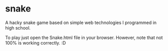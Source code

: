 # snake
A hacky snake game based on simple web technologies I programmed in high school.

To play just open the Snake.html file in your browser. However, note that not 100% is working correctly. :D
